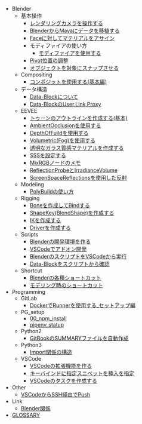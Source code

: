 - Blender
  - 基本操作
    - [レンダリングカメラを操作する](docs/10_Blender/basic_operation/blender_render_cam.md)
    - [BlenderからMayaにデータを移植する](docs/10_Blender/basic_operation/export_to_maya.md)
    - [Faceに対してマテリアルをアサイン](docs/10_Blender/basic_operation/face_assign.md)
    - モディファイアの使い方
      - [モディファイアを使用する](docs/10_Blender/basic_operation/modifier/00_start_modifier.md)
    - [Pivot位置の調整](docs/10_Blender/basic_operation/object_pivot.md)
    - [オブジェクトを対象にスナップさせる](docs/10_Blender/basic_operation/snap_object.md)
  - Compositing
    - [コンポジットを使用する(基本編)](docs/10_Blender/Compositing/00_start_comp.md)
  - データ構造
    - [Data-Blockについて](docs/10_Blender/data_structure/data_block.md)
    - [Data-BlockのUser,Link,Proxy](docs/10_Blender/data_structure/user_link_proxy.md)
  - EEVEE
    - [トゥーンのアウトラインを作成する(基本)](docs/10_Blender/EEVEE/addJ_outline.md)
    - [AmbientOcclusionを使用する](docs/10_Blender/EEVEE/create_ao.md)
    - [DepthOfFuildを使用する](docs/10_Blender/EEVEE/create_dof.md)
    - [Volumetric(Fog)を使用する](docs/10_Blender/EEVEE/create_fog.md)
    - [透明なガラス質感マテリアルを作成する](docs/10_Blender/EEVEE/create_glass.md)
    - [SSSを設定する](docs/10_Blender/EEVEE/create_sss.md)
    - [MixRGBノードのメモ](docs/10_Blender/EEVEE/mix_rgb.md)
    - [ReflectionProbeとIrradianceVolume](docs/10_Blender/EEVEE/reflection_prove.md)
    - [ScreenSpaceReflectionsを使用した反射](docs/10_Blender/EEVEE/ssr_reflection.md)
  - Modeling
    - [PolyBuildの使い方](docs/10_Blender/Modeling/poly_build.md)
  - Rigging
    - [Boneを作成してBindする](docs/10_Blender/Rigging/00_create_Armature.md)
    - [ShapeKey(BlendShape)を作成する](docs/10_Blender/Rigging/blend_shape.md)
    - [IKを作成する](docs/10_Blender/Rigging/create_ik.md)
    - [Driverを作成する](docs/10_Blender/Rigging/drivers.md)
  - Scripts
    - [Blenderの開発環境を作る](docs/10_Blender/Scripts/00_VS_code_blender.md)
    - [VSCodeでアドオン開発](docs/10_Blender/Scripts/01_VSCode_addon.md)
    - [BlenderのスクリプトをVSCodeから実行](docs/10_Blender/Scripts/05_VSCode_send_script.md)
    - [Data-Blockをスクリプトから確認](docs/10_Blender/Scripts/10_Data_block_access.md)
  - Shortcut
    - [Blenderの各種ショートカット](docs/10_Blender/Shortcut/blender_shortcut.md)
    - [モデリング時のショートカット](docs/10_Blender/Shortcut/blender_short_cut_modeling.md)
- Programming
  - GitLab
    - [DockerでRunnerを使用する_セットアップ編](docs/10_Programming/GitLab/docker_gitlab_ci.md)
  - PG_setup
    - [00_npm_install](docs/10_Programming/PG_setup/00_npm_install.md)
    - [pipenv_statup](docs/10_Programming/PG_setup/pipenv_statup.md)
  - Python2
    - [GitBookのSUMMARYファイルを自動作成](docs/10_Programming/Python2/gitbook_create_summary.md)
  - Python3
    - [Import関係の構造](docs/10_Programming/Python3/py_import.md)
  - VSCode
    - [VSCodeの拡張機能を作る](docs/10_Programming/VSCode/VSCode_extension.md)
    - [キーバインドに指定スニペットを挿入を指定](docs/10_Programming/VSCode/VSCode_snippet_sc.md)
    - [VSCodeのタスクを作成する](docs/10_Programming/VSCode/VSCode_task.md)
- Other
  - [VSCodeからSSH経由でPush](docs/98_Other/push_github_ssh.md)
- Link
  - [Blender関係](docs/99_Link/Blender関係.md)
- [GLOSSARY](docs/GLOSSARY.md)